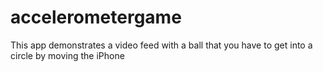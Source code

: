 # accelerometergame
This app demonstrates a video feed with a ball that you have to get into a circle by moving the iPhone
